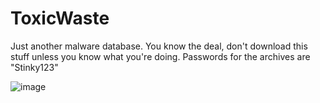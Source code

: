 # ToxicWaste
Just another malware database.
You know the deal, don't download this stuff unless you know what you're doing.
Passwords for the archives are "Stinky123"



![image](https://github.com/user-attachments/assets/d2d692a7-77e8-4b38-94fc-6955e30548b8)
